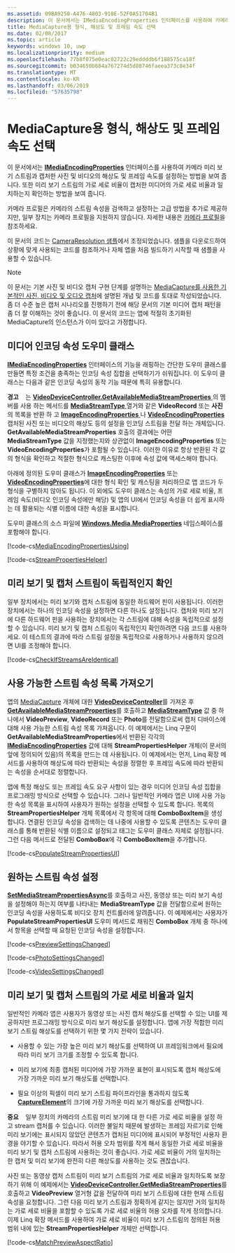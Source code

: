 ```yaml
---
ms.assetid: 09BA9250-A476-4803-910E-52F0A51704B1
description: 이 문서에서는 IMediaEncodingProperties 인터페이스를 사용하여 카메라 미리 보기 스트림과 캡처한 사진 및 동영상의 해상도 및 프레임 속도를 설정하는 방법을 보여 줍니다.
title: MediaCapture용 형식, 해상도 및 프레임 속도 선택
ms.date: 02/08/2017
ms.topic: article
keywords: windows 10, uwp
ms.localizationpriority: medium
ms.openlocfilehash: 77b8f075e0eac02722c29eddddb6f188575ca18f
ms.sourcegitcommit: b034650b684a767274d5d88746faeea373c8e34f
ms.translationtype: MT
ms.contentlocale: ko-KR
ms.lasthandoff: 03/06/2019
ms.locfileid: "57635798"
---
```

# <a name="set-format-resolution-and-frame-rate-for-mediacapture"></a>MediaCapture용 형식, 해상도 및 프레임 속도 선택



이 문서에서는 [**IMediaEncodingProperties**](https://msdn.microsoft.com/library/windows/apps/hh701011) 인터페이스를 사용하여 카메라 미리 보기 스트림과 캡처한 사진 및 비디오의 해상도 및 프레임 속도를 설정하는 방법을 보여 줍니다. 또한 미리 보기 스트림의 가로 세로 비율이 캡처한 미디어의 가로 세로 비율과 일치하는지 확인하는 방법을 보여 줍니다.

카메라 프로필은 카메라의 스트림 속성을 검색하고 설정하는 고급 방법을 추가로 제공하지만, 일부 장치는 카메라 프로필을 지원하지 않습니다. 자세한 내용은 [카메라 프로필](camera-profiles.md)을 참조하세요.

이 문서의 코드는 [CameraResolution 샘플](https://go.microsoft.com/fwlink/p/?LinkId=624252&clcid=0x409)에서 조정되었습니다. 샘플을 다운로드하여 상황에 맞게 사용되는 코드를 참조하거나 자체 앱을 처음 빌드하기 시작할 때 샘플을 사용할 수 있습니다.

> [!NOTE] 
> 이 문서는 기본 사진 및 비디오 캡처 구현 단계를 설명하는 [MediaCapture를 사용한 기본적인 사진, 비디오 및 오디오 캡처](basic-photo-video-and-audio-capture-with-MediaCapture.md)에 설명된 개념 및 코드를 토대로 작성되었습니다. 좀 더 수준 높은 캡처 시나리오를 진행하기 전에 해당 문서의 기본 미디어 캡처 패턴을 좀 더 잘 이해하는 것이 좋습니다. 이 문서의 코드는 앱에 적절히 초기화된 MediaCapture의 인스턴스가 이미 있다고 가정합니다.

## <a name="a-media-encoding-properties-helper-class"></a>미디어 인코딩 속성 도우미 클래스

[  **IMediaEncodingProperties**](https://msdn.microsoft.com/library/windows/apps/hh701011) 인터페이스의 기능을 래핑하는 간단한 도우미 클래스를 만들면 특정 조건을 충족하는 인코딩 속성 집합을 선택하기가 쉬워집니다. 이 도우미 클래스는 다음과 같은 인코딩 속성의 동작 기능 때문에 특히 유용합니다.

**경고**    는 [ **VideoDeviceController.GetAvailableMediaStreamProperties** ](https://msdn.microsoft.com/library/windows/apps/br211994) 의 멤버를 사용 하는 메서드를 [ **MediaStreamType**  ](https://msdn.microsoft.com/library/windows/apps/br226640) 열거와 같은 **VideoRecord** 또는 **사진**의 목록을 반환 하 고 [ **ImageEncodingProperties** ](https://msdn.microsoft.com/library/windows/apps/hh700993) 나 [ **VideoEncodingProperties** ](https://msdn.microsoft.com/library/windows/apps/hh701217) 캡처된 사진 또는 비디오의 해상도 등의 설정을 인코딩 스트림을 전달 하는 개체입니다. **GetAvailableMediaStreamProperties** 호출의 결과에는 어떤 **MediaStreamType** 값을 지정했는지와 상관없이 **ImageEncodingProperties** 또는 **VideoEncodingProperties**가 포함될 수 있습니다. 이러한 이유로 항상 반환된 각 값의 형식을 확인하고 적절한 형식으로 캐스팅한 이후에 속성 값에 액세스해야 합니다.

아래에 정의된 도우미 클래스가 [**ImageEncodingProperties**](https://msdn.microsoft.com/library/windows/apps/hh700993) 또는 [**VideoEncodingProperties**](https://msdn.microsoft.com/library/windows/apps/hh701217)에 대한 형식 확인 및 캐스팅을 처리하므로 앱 코드가 두 형식을 구별하지 않아도 됩니다. 이 외에도 도우미 클래스는 속성의 가로 세로 비율, 프레임 속도(비디오 인코딩 속성에만 해당) 및 앱의 UI에서 인코딩 속성을 더 쉽게 표시하는 데 활용되는 식별 이름에 대한 속성을 표시합니다.

도우미 클래스의 소스 파일에 [**Windows.Media.MediaProperties**](https://msdn.microsoft.com/library/windows/apps/hh701296) 네임스페이스를 포함해야 합니다.

[!code-cs[MediaEncodingPropertiesUsing](./code/BasicMediaCaptureWin10/cs/MainPage.xaml.cs#SnippetMediaEncodingPropertiesUsing)]

[!code-cs[StreamPropertiesHelper](./code/BasicMediaCaptureWin10/cs/StreamPropertiesHelper.cs#SnippetStreamPropertiesHelper)]

## <a name="determine-if-the-preview-and-capture-streams-are-independent"></a>미리 보기 및 캡처 스트림이 독립적인지 확인

일부 장치에서는 미리 보기와 캡처 스트림에 동일한 하드웨어 핀이 사용됩니다. 이러한 장치에서는 하나의 인코딩 속성을 설정하면 다른 하나도 설정됩니다. 캡처와 미리 보기에 다른 하드웨어 핀을 사용하는 장치에서는 각 스트림에 대해 속성을 독립적으로 설정할 수 있습니다. 미리 보기 및 캡처 스트림이 독립적인지 확인하려면 다음 코드를 사용하세요. 이 테스트의 결과에 따라 스트림 설정을 독립적으로 사용하거나 사용하지 않으려면 UI를 조정해야 합니다.

[!code-cs[CheckIfStreamsAreIdentical](./code/BasicMediaCaptureWin10/cs/MainPage.xaml.cs#SnippetCheckIfStreamsAreIdentical)]

## <a name="get-a-list-of-available-stream-properties"></a>사용 가능한 스트림 속성 목록 가져오기

앱의 [MediaCapture](capture-photos-and-video-with-mediacapture.md) 개체에 대한 [**VideoDeviceController**](https://msdn.microsoft.com/library/windows/apps/br226825)를 가져온 후 [**GetAvailableMediaStreamProperties**](https://msdn.microsoft.com/library/windows/apps/br211994)를 호출하고 [**MediaStreamType**](https://msdn.microsoft.com/library/windows/apps/br226640) 값 중 하나에서 **VideoPreview**, **VideoRecord** 또는 **Photo**를 전달함으로써 캡처 디바이스에 대해 사용 가능한 스트림 속성 목록 가져옵니다. 이 예제에서는 Linq 구문이 **GetAvailableMediaStreamProperties**에서 반환된 각각의 [**IMediaEncodingProperties**](https://msdn.microsoft.com/library/windows/apps/hh701011) 값에 대해 **StreamPropertiesHelper** 개체(이 문서의 앞에 정의되어 있음)의 목록을 만드는 데 사용됩니다. 이 예제에서는 먼저, Linq 확장 메서드를 사용하여 해상도에 따라 반환되는 속성을 정렬한 후 프레임 속도에 따라 반환되는 속성을 순서대로 정렬합니다.

앱에 특정 해상도 또는 프레임 속도 요구 사항이 있는 경우 미디어 인코딩 속성 집합을 프로그래밍 방식으로 선택할 수 있습니다. 그러나 일반적인 카메라 앱은 UI에 사용 가능한 속성 목록을 표시하여 사용자가 원하는 설정을 선택할 수 있도록 합니다. 목록의 **StreamPropertiesHelper** 개체 목록에서 각 항목에 대해 **ComboBoxItem**을 생성합니다. 연결된 인코딩 속성을 검색하는 데 나중에 사용할 수 있도록 콘텐츠는 도우미 클래스를 통해 반환된 식별 이름으로 설정되고 태그는 도우미 클래스 자체로 설정됩니다. 그런 다음 메서드로 전달된 **ComboBox**에 각 **ComboBoxItem**을 추가합니다.

[!code-cs[PopulateStreamPropertiesUI](./code/BasicMediaCaptureWin10/cs/MainPage.xaml.cs#SnippetPopulateStreamPropertiesUI)]

## <a name="set-the-desired-stream-properties"></a>원하는 스트림 속성 설정

[  **SetMediaStreamPropertiesAsync**](https://msdn.microsoft.com/library/windows/apps/hh700895)를 호출하고 사진, 동영상 또는 미리 보기 속성을 설정해야 하는지 여부를 나타내는 **MediaStreamType** 값을 전달함으로써 원하는 인코딩 속성을 사용하도록 비디오 장치 컨트롤러에 알려줍니다. 이 예제에서는 사용자가 **PopulateStreamPropertiesUI** 도우미 메서드로 채워진 **ComboBox** 개체 중 하나에서 항목을 선택할 때 요청된 인코딩 속성을 설정합니다.

[!code-cs[PreviewSettingsChanged](./code/BasicMediaCaptureWin10/cs/MainPage.xaml.cs#SnippetPreviewSettingsChanged)]

[!code-cs[PhotoSettingsChanged](./code/BasicMediaCaptureWin10/cs/MainPage.xaml.cs#SnippetPhotoSettingsChanged)]

[!code-cs[VideoSettingsChanged](./code/BasicMediaCaptureWin10/cs/MainPage.xaml.cs#SnippetVideoSettingsChanged)]

## <a name="match-the-aspect-ratio-of-the-preview-and-capture-streams"></a>미리 보기 및 캡처 스트림의 가로 세로 비율과 일치

일반적인 카메라 앱은 사용자가 동영상 또는 사진 캡처 해상도를 선택할 수 있는 UI를 제공하지만 프로그래밍 방식으로 미리 보기 해상도를 설정합니다. 앱에 가장 적합한 미리 보기 스트림 해상도를 선택하기 위한 몇 가지 전략이 있습니다.

-   사용할 수 있는 가장 높은 미리 보기 해상도를 선택하여 UI 프레임워크에서 필요에 따라 미리 보기 크기를 조정할 수 있도록 합니다.

-   미리 보기에 최종 캡처된 미디어에 가장 가까운 표현이 표시되도록 캡처 해상도에 가장 가까운 미리 보기 해상도를 선택합니다.

-   필요 이상의 픽셀이 미리 보기 스트림 파이프라인을 통과하지 않도록 [**CaptureElement**](https://msdn.microsoft.com/library/windows/apps/br209278)의 크기에 가장 가까운 미리 보기 해상도를 선택합니다.

**중요**    일부 장치의 카메라의 스트림 미리 보기에 대 한 다른 가로 세로 비율을 설정 하 고 stream 캡처를 수 있습니다. 이러한 불일치 때문에 발생하는 프레임 자르기로 인해 미리 보기에는 표시되지 않았던 콘텐츠가 캡처된 미디어에 표시되어 부정적인 사용자 환경을 야기할 수 있습니다. 따라서 허용 오차 범위를 작게 해서 동일한 가로 세로 비율을 미리 보기 및 캡처 스트림에 사용하는 것이 좋습니다. 가로 세로 비율이 거의 일치하는 한 캡처 및 미리 보기에 완전히 다른 해상도를 사용하는 것도 괜찮습니다.


사진 또는 동영상 캡처 스트림이 미리 보기 스트림의 가로 세로 비율과 일치하도록 보장하기 위해 이 예제에서는 [**VideoDeviceController.GetMediaStreamProperties**](https://msdn.microsoft.com/library/windows/apps/br211995)를 호출하고 **VideoPreview** 열거형 값을 전달하여 미리 보기 스트림에 대한 현재 스트림 속성을 요청합니다. 그런 다음 미리 보기 스트림과 정확하게 같지는 않지만 거의 일치하는 가로 세로 비율을 포함할 수 있도록 가로 세로 비율의 허용 오차를 작게 정의합니다. 이제 Linq 확장 메서드를 사용하여 가로 세로 비율이 미리 보기 스트림의 정의된 허용 범위 내에 있는 **StreamPropertiesHelper** 개체만 선택합니다.

[!code-cs[MatchPreviewAspectRatio](./code/BasicMediaCaptureWin10/cs/MainPage.xaml.cs#SnippetMatchPreviewAspectRatio)]

 

 




